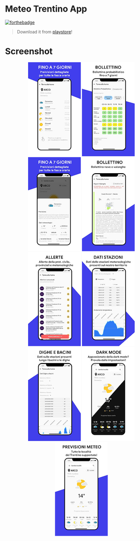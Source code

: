 # Meteo Trentino App 
[![forthebadge](https://forthebadge.com/images/badges/built-for-android.svg)](https://forthebadge.com)


 > Download it from [playstore](https://play.google.com/store/apps/details?id=it.chiarani.meteotrentinoapp)!


# Screenshot

<p align="center">
  <img src="https://github.com/Xiryl/meteotrentino-app/blob/master/assets/s1.jpg" title="hover text">
  <img src="https://github.com/Xiryl/meteotrentino-app/blob/master/assets/s2.jpg" title="hover text">
  <img src="https://github.com/Xiryl/meteotrentino-app/blob/master/assets/s3.jpg" title="hover text">
  <img src="https://github.com/Xiryl/meteotrentino-app/blob/master/assets/s4.jpg" title="hover text">
  <img src="https://github.com/Xiryl/meteotrentino-app/blob/master/assets/s5.jpg" title="hover text">
  <img src="https://github.com/Xiryl/meteotrentino-app/blob/master/assets/s6.jpg" title="hover text">
  <img src="https://github.com/Xiryl/meteotrentino-app/blob/master/assets/s7.jpg" title="hover text">
  <img src="https://github.com/Xiryl/meteotrentino-app/blob/master/assets/s8.jpg" title="hover text">
  <img src="https://github.com/Xiryl/meteotrentino-app/blob/master/assets/s9.jpg" title="hover text">
</p>
